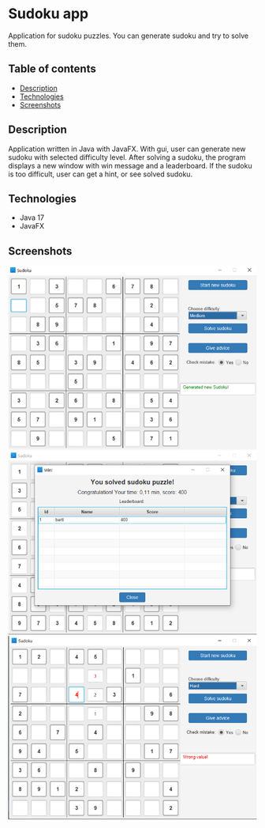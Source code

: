 # Sudoku app
Application for sudoku puzzles. You can generate sudoku and try to solve them.

## Table of contents
* [Description](#description)
* [Technologies](#technologies)
* [Screenshots](#screenshots)

## Description
Application written in Java with JavaFX. With gui, user can generate new sudoku 
with selected difficulty level. After solving a sudoku, the program displays a 
new window with win message and a leaderboard. If the sudoku is too difficult, 
user can get a hint, or see solved sudoku.

## Technologies
* Java 17
* JavaFX

## Screenshots
![sudoku app](/screenshots/sudoku_1.png?raw=true)
![sudoku app](/screenshots/sudoku_2.png?raw=true)
![sudoku app](/screenshots/sudoku_3.png?raw=true)